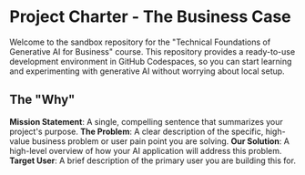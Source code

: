 # Project Charter - The Business Case

Welcome to the sandbox repository for the "Technical Foundations of Generative AI for Business" course. This repository provides a ready-to-use development environment in GitHub Codespaces, so you can start learning and experimenting with generative AI without worrying about local setup.

## The "Why"

**Mission Statement**: A single, compelling sentence that summarizes your project's purpose.
**The Problem**: A clear description of the specific, high-value business problem or user pain point you are solving.
**Our Solution**: A high-level overview of how your AI application will address this problem.
**Target User**: A brief description of the primary user you are building this for.




